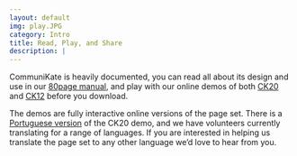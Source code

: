 ```yaml
---
layout: default
img: play.JPG
category: Intro
title: Read, Play, and Share
description: |
---
```

CommuniKate is heavily documented, you can read all about its design and use in our [80page manual](https://github.com/joereddington/CommuniKate/blob/master/CommuniKateManualLaunch.docx?raw=true), and play with our online demos of both [CK20](http://communikate.joereddington.com/releases/v1/ck20/en/) and [CK12](http://communikate.joereddington.com/releases/v2/ck12/en/) before you download.  

The demos are fully interactive online versions of the page set. There is a [Portuguese version](http://communikate.joereddington.com/releases/v1/ck20/por/) of the CK20 demo, and we have volunteers currently translating for a range of languages. If you are interested in helping us translate the page set to any other language we’d love to hear from you.
